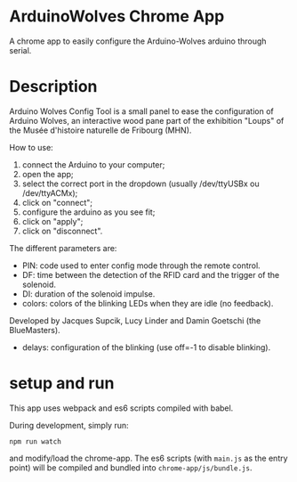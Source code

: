 # ArduinoWolves Chrome App 

A chrome app to easily configure the Arduino-Wolves arduino through serial.

# Description 

Arduino Wolves Config Tool is a small panel to ease the configuration of Arduino Wolves, an interactive wood pane part of the exhibition "Loups" of the Musée d'histoire naturelle de Fribourg (MHN).

How to use:
1. connect the Arduino to your computer;
2. open the app;
3. select the correct port in the dropdown (usually /dev/ttyUSBx ou /dev/ttyACMx);
4. click on "connect";
5. configure the arduino as you see fit;
6. click on "apply";
7. click on "disconnect".

The different parameters are:

 - PIN: code used to enter config mode through the remote control.
 - DF: time between the detection of the RFID card and the trigger of the solenoid.
 - DI: duration of the solenoid impulse.
 - colors: colors of the blinking LEDs when they are idle (no feedback).

Developed by Jacques Supcik, Lucy Linder and Damin Goetschi (the BlueMasters).
 - delays: configuration of the blinking (use off=-1 to disable blinking).  

 
# setup and run

This app uses webpack and es6 scripts compiled with babel.

During development, simply run:

```
npm run watch
```

and modify/load the chrome-app. The es6 scripts (with `main.js` as the entry point) will be compiled and bundled into `chrome-app/js/bundle.js`.

                                
                    
                                        
                                        
                                        
                                        
                                        
                                        
                                        
                                        
                                        
                                        
                                        
                                        
                                        
                                        
                                        
                                        
                                        
                                        
                                        
                                        
                                        
                                        
                                        